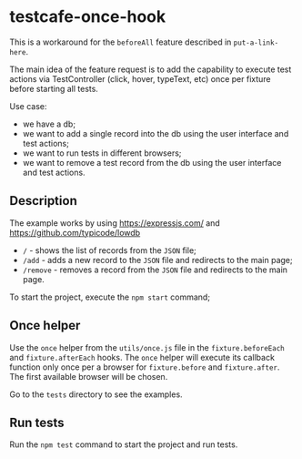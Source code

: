 # testcafe-once-hook

This is a workaround for the `beforeAll` feature described in `put-a-link-here`.

The main idea of the feature request is to add the capability to execute test actions via TestController (click, hover, typeText, etc) once per fixture before starting all tests.

Use case:
* we have a db;
* we want to add a single record into the db using the user interface and test actions;
* we want to run tests in different browsers;
* we want to remove a test record from the db using the user interface and test actions.


## Description
The example works by using https://expressjs.com/ and https://github.com/typicode/lowdb

- `/` - shows the list of records from the `JSON` file;
- `/add` - adds a new record to the `JSON` file and redirects to the main page;
- `/remove` - removes a record from the `JSON` file and redirects to the main page.

To start the project, execute the `npm start` command;

## Once helper
Use the `once` helper from the `utils/once.js` file in the `fixture.beforeEach` and `fixture.afterEach` hooks.
The `once` helper will execute its callback function only once per a browser for `fixture.before` and `fixture.after`. The first available browser will be chosen.

Go to the `tests` directory to see the examples.

## Run tests
Run the `npm test` command to start the project and run tests.
